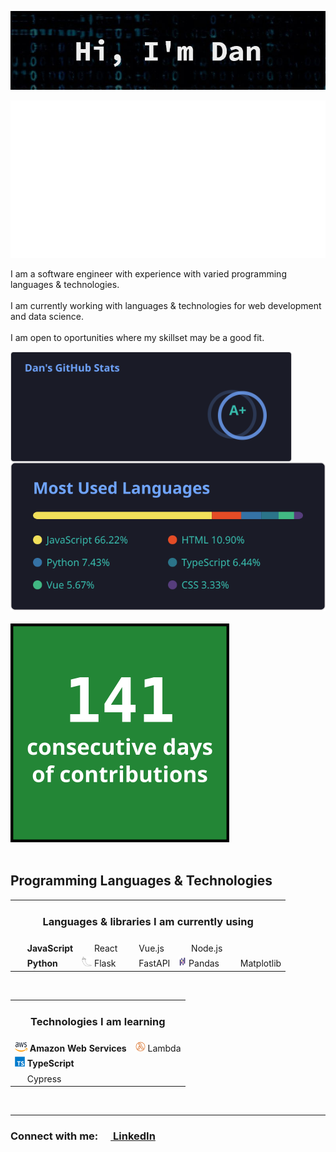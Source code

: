![Hi, I'm Dan](https://github.com/dan-mba/dan-mba/raw/master/images/github-readme-800.jpg)

![Topic Cloud](https://github.com/dan-mba/dan-mba/raw/master/images/cloud.svg)

I am a software engineer with experience with varied programming languages & technologies.<br><br>
I am currently working with languages & technologies for web development and data science.<br><br>
I am open to oportunities where my skillset may be a good fit.

<a href="https://github.com/anuraghazra/github-readme-stats">
  <img align="left" src="https://raw.githubusercontent.com/dan-mba/dan-mba/master/images/stats.svg" alt="Dan's Github Stats" width="450">
  <img src="https://raw.githubusercontent.com/dan-mba/dan-mba/master/images/langs.svg" alt="Dan's Top Languages">
</a>
<br><br>

<img src="https://raw.githubusercontent.com/dan-mba/dan-mba/master/images/green.svg" alt="Dan's Contribution Streak" width="350">
<br><br>

## Programming Languages & Technologies

<table>
  <tr>
    <td colspan=5 align="center"><h3><b>Languages & libraries I am currently using</b></h3></td>
  </tr>
  <tr>
    <td>
      <img src="https://raw.githubusercontent.com/konpa/devicon/master/icons/javascript/javascript-original.svg" height="16" width="16"> <b>JavaScript</b>
    </td>
    <td>
      <img src="https://raw.githubusercontent.com/konpa/devicon/master/icons/react/react-original.svg" height="16" width="16"> React
    </td>
    <td>
      <img src="https://raw.githubusercontent.com/konpa/devicon/master/icons/vuejs/vuejs-original.svg" height="16" width="16"> Vue.js
    </td>
    <td colspan=2>
      <img src="https://raw.githubusercontent.com/konpa/devicon/master/icons/nodejs/nodejs-original.svg" height="16" width="16"> Node.js
    </td>
  </tr>
  <tr>
    <td>
      <img src="https://raw.githubusercontent.com/konpa/devicon/master/icons/python/python-original.svg" height="16" width="16"> <b>Python</b>
    </td>
    <td>
      <img src="https://raw.githubusercontent.com/dan-mba/dan-mba/master/images/logo-lineart.svg" height="16" width="16"> Flask
    </td>
    <td>
      <img src="https://raw.githubusercontent.com/tiangolo/fastapi/master/docs/en/docs/img/icon-transparent-bg.png" height="16" width="16"> FastAPI
    </td>
    <td>
      <img src="https://raw.githubusercontent.com/dan-mba/dan-mba/master/images/pandas_mark.svg" height="16" width="12"> Pandas
    </td>
    <td>
      <img src="https://raw.githubusercontent.com/matplotlib/matplotlib/master/doc/_static/icon.png" height="16" width="16"> Matplotlib
    </td>
  </tr>
</table>
<br>

<table>
  <tr>
    <td colspan=2 align="center"><h3><b>Technologies I am learning</b></h3></td>
  </tr>
  <tr>
    <td>
      <img src="https://raw.githubusercontent.com/dan-mba/dan-mba/master/images/AWS-Logo.svg" height="15" width="20"> <b>Amazon Web Services</b>
    </td>
    <td>
      <img src="https://raw.githubusercontent.com/awslabs/aws-icons-for-plantuml/main/dist/Compute/LambdaLambdaFunction.png" height="16" width="16"> Lambda
    </td>
  </tr>
  <tr>
    <td colspan=2>
      <img src="https://raw.githubusercontent.com/devicons/devicon/master/icons/typescript/typescript-original.svg" height="16" width="16"> <b>TypeScript</b>
    </td>
  </tr>
  <tr>
    <td colspan=2>
      <img src="https://avatars.githubusercontent.com/u/8908513?s=48&v=4" height="16" width="16"> Cypress
    </td>
  </tr>
</table>
<br>

---

<h3>Connect with me: <a href="https://www.linkedin.com/in/danburkhardt/"><img src="https://raw.githubusercontent.com/konpa/devicon/master/icons/linkedin/linkedin-original.svg" height="16" width="16"> LinkedIn</a></h3>
